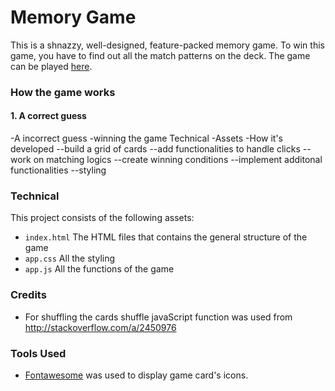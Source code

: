 # Memory Game
This is a shnazzy, well-designed, feature-packed memory game. To win this game, you have to find out all the match patterns on the deck. The game can be played [here](https://shijingl.github.io/Browser-Game-Project).

### How the game works
#### 1. A correct guess
-A incorrect guess
-winning the game 
Technical
-Assets
-How it's developed
--build a grid of cards
--add functionalities to handle clicks
--work on matching logics
--create winning conditions
--implement additonal functionalities
--styling

### Technical
This project consists of the following assets: 
* `index.html` The HTML files that contains the general structure of the game
* `app.css` All the styling
* `app.js` All the functions of the game

### Credits
* For shuffling the cards shuffle javaScript function was used from http://stackoverflow.com/a/2450976

### Tools Used
* [Fontawesome](https://fontawesome.com/icons?from=io) was used to display game card's icons.
